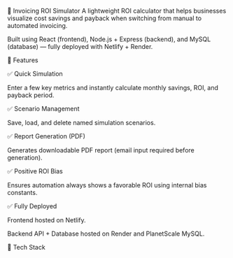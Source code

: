 🧾 Invoicing ROI Simulator
A lightweight ROI calculator that helps businesses visualize cost savings and payback when switching from manual to automated invoicing.

Built using React (frontend), Node.js + Express (backend), and MySQL (database) — fully deployed with Netlify + Render.

🚀 Features

✅ Quick Simulation

Enter a few key metrics and instantly calculate monthly savings, ROI, and payback period.

✅ Scenario Management

Save, load, and delete named simulation scenarios.

✅ Report Generation (PDF)

Generates downloadable PDF report (email input required before generation).

✅ Positive ROI Bias

Ensures automation always shows a favorable ROI using internal bias constants.

✅ Fully Deployed

Frontend hosted on Netlify.

Backend API + Database hosted on Render and PlanetScale MySQL.

🧩 Tech Stack
